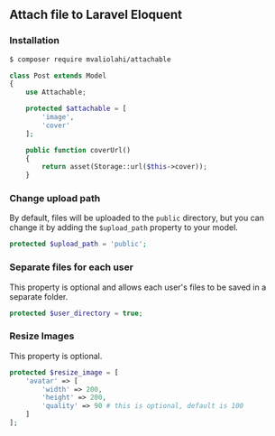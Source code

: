 ## Attach file to Laravel Eloquent

### Installation

```bash
$ composer require mvaliolahi/attachable
```

```php
class Post extends Model
{
    use Attachable;

    protected $attachable = [
        'image',
        'cover'
    ];

    public function coverUrl()
    {
        return asset(Storage::url($this->cover));
    }

```

### Change upload path
By default, files will be uploaded to the `public` directory, but you can change it by adding the `$upload_path` property to your model.

```php
protected $upload_path = 'public';
```

### Separate files for each user
This property is optional and allows each user's files to be saved in a separate folder.

```php
protected $user_directory = true;
```

### Resize Images
This property is optional.

```php
protected $resize_image = [
    'avatar' => [
        'width' => 200,
        'height' => 200,
        'quality' => 90 # this is optional, default is 100
    ]
];
```